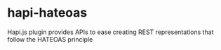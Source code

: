# hapi-hateoas

Hapi.js plugin provides APIs to ease creating REST representations that follow the HATEOAS principle

